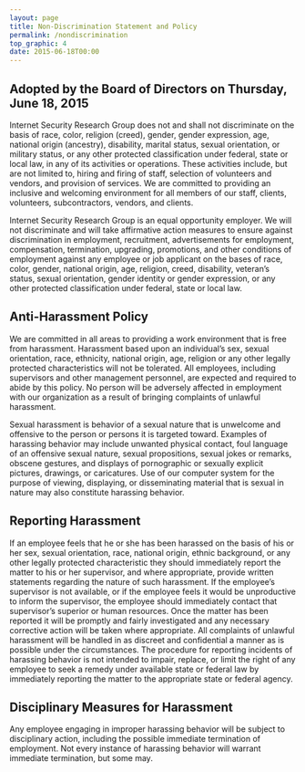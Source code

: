 ```yaml
---
layout: page
title: Non-Discrimination Statement and Policy
permalink: /nondiscrimination
top_graphic: 4
date: 2015-06-18T00:00
---
```


## Adopted by the Board of Directors on Thursday, June 18, 2015

Internet Security Research Group does not and shall not discriminate on the basis of race, color,
religion (creed), gender, gender expression, age, national origin (ancestry), disability, marital
status, sexual orientation, or military status, or any other protected classification under federal,
state or local law, in any of its activities or operations. These activities include, but are not
limited to, hiring and firing of staff, selection of volunteers and vendors, and provision of
services. We are committed to providing an inclusive and welcoming environment for all
members of our staff, clients, volunteers, subcontractors, vendors, and clients.

Internet Security Research Group is an equal opportunity employer. We will not discriminate and
will take affirmative action measures to ensure against discrimination in employment,
recruitment, advertisements for employment, compensation, termination, upgrading, promotions,
and other conditions of employment against any employee or job applicant on the bases of race,
color, gender, national origin, age, religion, creed, disability, veteran’s status, sexual orientation,
gender identity or gender expression, or any other protected classification under federal, state or
local law.

## Anti-Harassment Policy

We are committed in all areas to providing a work environment that is free from harassment.
Harassment based upon an individual’s sex, sexual orientation, race, ethnicity, national origin,
age, religion or any other legally protected characteristics will not be tolerated. All employees,
including supervisors and other management personnel, are expected and required to abide by
this policy. No person will be adversely affected in employment with our organization as a result
of bringing complaints of unlawful harassment.

Sexual harassment is behavior of a sexual nature that is unwelcome and offensive to the person
or persons it is targeted toward. Examples of harassing behavior may include unwanted physical
contact, foul language of an offensive sexual nature, sexual propositions, sexual jokes or
remarks, obscene gestures, and displays of pornographic or sexually explicit pictures, drawings,
or caricatures. Use of our computer system for the purpose of viewing, displaying, or
disseminating material that is sexual in nature may also constitute harassing behavior.

## Reporting Harassment

If an employee feels that he or she has been harassed on the basis of his or her sex, sexual
orientation, race, national origin, ethnic background, or any other legally protected characteristic
they should immediately report the matter to his or her supervisor, and where appropriate,
provide written statements regarding the nature of such harassment. If the employee’s supervisor
is not available, or if the employee feels it would be unproductive to inform the supervisor, the
employee should immediately contact that supervisor’s superior or human resources. Once the 
matter has been reported it will be promptly and fairly investigated and any necessary corrective
action will be taken where appropriate. All complaints of unlawful harassment will be handled in
as discreet and confidential a manner as is possible under the circumstances. The procedure for
reporting incidents of harassing behavior is not intended to impair, replace, or limit the right of
any employee to seek a remedy under available state or federal law by immediately reporting the
matter to the appropriate state or federal agency.

## Disciplinary Measures for Harassment

Any employee engaging in improper harassing behavior will be subject to disciplinary action,
including the possible immediate termination of employment. Not every instance of harassing
behavior will warrant immediate termination, but some may.

